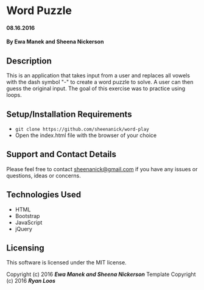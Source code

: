 # Word Puzzle

#### 08.16.2016

#### By Ewa Manek and Sheena Nickerson

## Description

This is an application that takes input from a user and replaces all vowels with the dash symbol "-" to create a word puzzle to solve. A user can then guess the original input. The goal of this exercise was to practice using loops.

## Setup/Installation Requirements

* `git clone https://github.com/sheenanick/word-play`
* Open the index.html file with the browser of your choice

## Support and Contact Details

Please feel free to contact sheenanick@gmail.com if you have any issues or questions, ideas or concerns.

## Technologies Used

* HTML
* Bootstrap
* JavaScript
* jQuery

## Licensing

This software is licensed under the MIT license.

Copyright (c) 2016 **_Ewa Manek and Sheena Nickerson_**
Template Copyright (c) 2016 **_Ryan Loos_**
